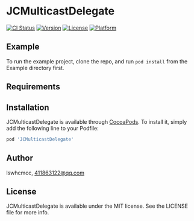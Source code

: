 # JCMulticastDelegate

[![CI Status](https://img.shields.io/travis/lswhcmcc/JCMulticastDelegate.svg?style=flat)](https://travis-ci.org/lswhcmcc/JCMulticastDelegate)
[![Version](https://img.shields.io/cocoapods/v/JCMulticastDelegate.svg?style=flat)](https://cocoapods.org/pods/JCMulticastDelegate)
[![License](https://img.shields.io/cocoapods/l/JCMulticastDelegate.svg?style=flat)](https://cocoapods.org/pods/JCMulticastDelegate)
[![Platform](https://img.shields.io/cocoapods/p/JCMulticastDelegate.svg?style=flat)](https://cocoapods.org/pods/JCMulticastDelegate)

## Example

To run the example project, clone the repo, and run `pod install` from the Example directory first.

## Requirements

## Installation

JCMulticastDelegate is available through [CocoaPods](https://cocoapods.org). To install
it, simply add the following line to your Podfile:

```ruby
pod 'JCMulticastDelegate'
```

## Author

lswhcmcc, 411863122@qq.com

## License

JCMulticastDelegate is available under the MIT license. See the LICENSE file for more info.
